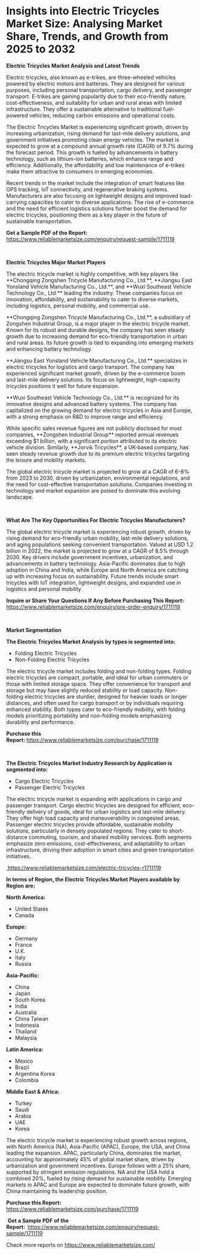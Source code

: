 <p><h1>Insights into Electric Tricycles Market Size: Analysing Market Share, Trends, and Growth from 2025 to 2032</h1></p><p><strong>Electric Tricycles Market Analysis and Latest Trends</strong></p>
<p><p>Electric tricycles, also known as e-trikes, are three-wheeled vehicles powered by electric motors and batteries. They are designed for various purposes, including personal transportation, cargo delivery, and passenger transport. E-trikes are gaining popularity due to their eco-friendly nature, cost-effectiveness, and suitability for urban and rural areas with limited infrastructure. They offer a sustainable alternative to traditional fuel-powered vehicles, reducing carbon emissions and operational costs.</p><p>The Electric Tricycles Market is experiencing significant growth, driven by increasing urbanization, rising demand for last-mile delivery solutions, and government initiatives promoting clean energy vehicles. The market is expected to grow at a compound annual growth rate (CAGR) of 9.7% during the forecast period. This growth is fueled by advancements in battery technology, such as lithium-ion batteries, which enhance range and efficiency. Additionally, the affordability and low maintenance of e-trikes make them attractive to consumers in emerging economies.</p><p>Recent trends in the market include the integration of smart features like GPS tracking, IoT connectivity, and regenerative braking systems. Manufacturers are also focusing on lightweight designs and improved load-carrying capacities to cater to diverse applications. The rise of e-commerce and the need for efficient logistics solutions further boost the demand for electric tricycles, positioning them as a key player in the future of sustainable transportation.</p></p>
<p><strong>Get a Sample PDF of the Report:&nbsp;</strong> <a href="https://www.reliablemarketsize.com/enquiry/request-sample/1711119?utm_campaign=2005&utm_medium=2&utm_source=Github&utm_content=ia&utm_term=23012025&utm_id=electric-tricycles">https://www.reliablemarketsize.com/enquiry/request-sample/1711119</a></p>
<p>&nbsp;</p>
<p><strong>Electric Tricycles Major Market Players</strong></p>
<p><p>The electric tricycle market is highly competitive, with key players like **Chongqing Zongshen Tricycle Manufacturing Co., Ltd.**, **Jiangsu East Yonsland Vehicle Manufacturing Co., Ltd.**, and **Wuxi Southeast Vehicle Technology Co., Ltd.** leading the industry. These companies focus on innovation, affordability, and sustainability to cater to diverse markets, including logistics, personal mobility, and commercial use.</p><p>**Chongqing Zongshen Tricycle Manufacturing Co., Ltd.**, a subsidiary of Zongshen Industrial Group, is a major player in the electric tricycle market. Known for its robust and durable designs, the company has seen steady growth due to increasing demand for eco-friendly transportation in urban and rural areas. Its future growth is tied to expanding into emerging markets and enhancing battery technology.</p><p>**Jiangsu East Yonsland Vehicle Manufacturing Co., Ltd.** specializes in electric tricycles for logistics and cargo transport. The company has experienced significant market growth, driven by the e-commerce boom and last-mile delivery solutions. Its focus on lightweight, high-capacity tricycles positions it well for future expansion.</p><p>**Wuxi Southeast Vehicle Technology Co., Ltd.** is recognized for its innovative designs and advanced battery systems. The company has capitalized on the growing demand for electric tricycles in Asia and Europe, with a strong emphasis on R&D to improve range and efficiency.</p><p>While specific sales revenue figures are not publicly disclosed for most companies, **Zongshen Industrial Group** reported annual revenues exceeding $1 billion, with a significant portion attributed to its electric vehicle division. Similarly, **Jorvik Tricycles**, a UK-based company, has seen steady revenue growth due to its premium electric tricycles targeting the leisure and mobility markets.</p><p>The global electric tricycle market is projected to grow at a CAGR of 6-8% from 2023 to 2030, driven by urbanization, environmental regulations, and the need for cost-effective transportation solutions. Companies investing in technology and market expansion are poised to dominate this evolving landscape.</p></p>
<p>&nbsp;</p>
<p><strong>What Are The Key Opportunities For Electric Tricycles Manufacturers?</strong></p>
<p><p>The global electric tricycle market is experiencing robust growth, driven by rising demand for eco-friendly urban mobility, last-mile delivery solutions, and aging populations seeking convenient transportation. Valued at USD 1.2 billion in 2022, the market is projected to grow at a CAGR of 8.5% through 2030. Key drivers include government incentives, urbanization, and advancements in battery technology. Asia-Pacific dominates due to high adoption in China and India, while Europe and North America are catching up with increasing focus on sustainability. Future trends include smart tricycles with IoT integration, lightweight designs, and expanded use in logistics and personal mobility.</p></p>
<p><strong>Inquire or Share Your Questions If Any Before Purchasing This Report:</strong> <a href="https://www.reliablemarketsize.com/enquiry/pre-order-enquiry/1711119?utm_campaign=2005&utm_medium=2&utm_source=Github&utm_content=ia&utm_term=23012025&utm_id=electric-tricycles">https://www.reliablemarketsize.com/enquiry/pre-order-enquiry/1711119</a></p>
<p>&nbsp;</p>
<p><strong>Market Segmentation</strong></p>
<p><strong>The Electric Tricycles Market Analysis by types is segmented into:</strong></p>
<p><ul><li>Folding Electric Tricycles</li><li>Non-Folding Electric Tricycles</li></ul></p>
<p><p>The electric tricycle market includes folding and non-folding types. Folding electric tricycles are compact, portable, and ideal for urban commuters or those with limited storage space. They offer convenience for transport and storage but may have slightly reduced stability or load capacity. Non-folding electric tricycles are sturdier, designed for heavier loads or longer distances, and often used for cargo transport or by individuals requiring enhanced stability. Both types cater to eco-friendly mobility, with folding models prioritizing portability and non-folding models emphasizing durability and performance.</p></p>
<p><strong>Purchase this Report:&nbsp;</strong><a href="https://www.reliablemarketsize.com/purchase/1711119?utm_campaign=2005&utm_medium=2&utm_source=Github&utm_content=ia&utm_term=23012025&utm_id=electric-tricycles">https://www.reliablemarketsize.com/purchase/1711119</a></p>
<p>&nbsp;</p>
<p><strong>The Electric Tricycles Market Industry Research by Application is segmented into:</strong></p>
<p><ul><li>Cargo Electric Tricycles</li><li>Passenger Electric Tricycles</li></ul></p>
<p><p>The electric tricycle market is expanding with applications in cargo and passenger transport. Cargo electric tricycles are designed for efficient, eco-friendly delivery of goods, ideal for urban logistics and last-mile delivery. They offer high load capacity and maneuverability in congested areas. Passenger electric tricycles provide affordable, sustainable mobility solutions, particularly in densely populated regions. They cater to short-distance commuting, tourism, and shared mobility services. Both segments emphasize zero emissions, cost-effectiveness, and adaptability to urban infrastructure, driving their adoption in smart cities and green transportation initiatives.</p></p>
<p><a href="https://www.reliablemarketsize.com/electric-tricycles-r1711119?utm_campaign=2005&utm_medium=2&utm_source=Github&utm_content=ia&utm_term=23012025&utm_id=electric-tricycles">&nbsp;https://www.reliablemarketsize.com/electric-tricycles-r1711119</a></p>
<p><strong>In terms of Region, the Electric Tricycles Market Players available by Region are:</strong></p>
<p>
    <p> <strong> North America: </strong>
        <ul>
            <li>United States</li>
            <li>Canada</li>
        </ul>
        </p> 
    <p> <strong> Europe: </strong>
        <ul>
            <li>Germany</li>
            <li>France</li>
            <li>U.K.</li>
            <li>Italy</li>
            <li>Russia</li>
        </ul>
        </p> 
    <p> <strong> Asia-Pacific: </strong>
        <ul>
            <li>China</li>
            <li>Japan</li>
            <li>South Korea</li>
            <li>India</li>
            <li>Australia</li>
            <li>China Taiwan</li>
            <li>Indonesia</li>
            <li>Thailand</li>
            <li>Malaysia</li>
        </ul>
        </p> 
    <p> <strong> Latin America: </strong>
        <ul>
            <li>Mexico</li>
            <li>Brazil</li>
            <li>Argentina Korea</li>
            <li>Colombia</li>
        </ul>
        </p> 
    <p> <strong> Middle East & Africa: </strong>
        <ul>
            <li>Turkey</li>
            <li>Saudi</li>
            <li>Arabia</li>
            <li>UAE</li>
            <li>Korea</li>
        </ul>
    </p>
    </p>
<p><p>The electric tricycle market is experiencing robust growth across regions, with North America (NA), Asia-Pacific (APAC), Europe, the USA, and China leading the expansion. APAC, particularly China, dominates the market, accounting for approximately 45% of global market share, driven by urbanization and government incentives. Europe follows with a 25% share, supported by stringent emission regulations. NA and the USA hold a combined 20%, fueled by rising demand for sustainable mobility. Emerging markets in APAC and Europe are expected to dominate future growth, with China maintaining its leadership position.</p></p>
<p><strong>Purchase this Report: </strong><a href="https://www.reliablemarketsize.com/purchase/1711119?utm_campaign=2005&utm_medium=2&utm_source=Github&utm_content=ia&utm_term=23012025&utm_id=electric-tricycles">https://www.reliablemarketsize.com/purchase/1711119</a></p>
<p>&nbsp;<strong>Get a Sample PDF of the Report:&nbsp;&nbsp;</strong><a href="https://www.reliablemarketsize.com/enquiry/request-sample/1711119?utm_campaign=2005&utm_medium=2&utm_source=Github&utm_content=ia&utm_term=23012025&utm_id=electric-tricycles">https://www.reliablemarketsize.com/enquiry/request-sample/1711119</a></p>
<p><strong></strong></p>
<p>Check more reports on <a href="https://www.reliablemarketsize.com/?utm_campaign=2005&utm_medium=2&utm_source=Github&utm_content=ia&utm_term=23012025&utm_id=electric-tricycles">https://www.reliablemarketsize.com/</a></p>
